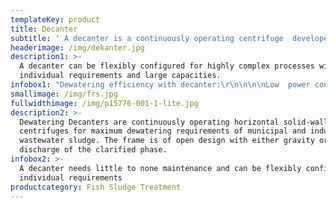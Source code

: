 ```yaml
---
templateKey: product
title: Decanter
subtitle: ' A decanter is a continuously operating centrifuge  developed specifically for the requirements of sludge (pre-) dewatering. '
headerimage: /img/dekanter.jpg
description1: >-
  A decanter can be flexibly configured for highly complex processes with
  individual requirements and large capacities.
infobox1: "Dewatering efficiency with decanter:\r\n\n\n\nLow  power consumption down to 0.7 kWh/m³/h\r\n\nHigh g-force for maximum dewatering \r\n\nGentle feed geometry for optimum flocculation and low wear \r\n\nAll product-contacting parts are made of stainless steel \r\n\nLowest  space requirement (m³/h per m²)\r\n\nEasy to operate and maintain"
smallimage: /img/frs.jpg
fullwidthimage: /img/p15776-001-1-lite.jpg
description2: >-
  Dewatering Decanters are continuously operating horizontal solid-wall bowl
  centrifuges for maximum dewatering requirements of municipal and industrial
  wastewater sludge. The frame is of open design with either gravity or pressure
  discharge of the clarified phase.
infobox2: >-
  A decanter needs little to none maintenance and can be flexibly configured for
  individual requirements
productcategory: Fish Sludge Treatment
---
```


